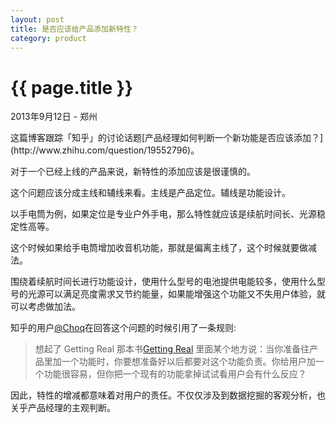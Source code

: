```yaml
---
layout: post
title: 是否应该给产品添加新特性？
category: product
---
```

{{ page.title }}
================
<p class="meta">2013年9月12日 - 郑州</p>
这篇博客跟踪「知乎」的讨论话题[产品经理如何判断一个新功能是否应该添加？](http://www.zhihu.com/question/19552796)。

对于一个已经上线的产品来说，新特性的添加应该是很谨慎的。

这个问题应该分成主线和辅线来看。主线是产品定位。辅线是功能设计。

以手电筒为例，如果定位是专业户外手电，那么特性就应该是续航时间长、光源稳定性高等。

这个时候如果给手电筒增加收音机功能，那就是偏离主线了，这个时候就要做减法。

围绕着续航时间长进行功能设计，使用什么型号的电池提供电能较多，使用什么型号的光源可以满足亮度需求又节约能量，如果能增强这个功能又不失用户体验，就可以考虑做加法。

知乎的用户[@Choq](http://www.zhihu.com/people/choq)在回答这个问题的时候引用了一条规则:

>想起了 Getting Real 那本书[Getting Real](http://gettingreal.37signals.com) 里面某个地方说：当你准备往产品里加一个功能时，你要想准备好以后都要对这个功能负责。你给用户加一个功能很容易，但你把一个现有的功能拿掉试试看用户会有什么反应？

因此，特性的增减都意味着对用户的责任。不仅仅涉及到数据挖掘的客观分析，也关乎产品经理的主观判断。


